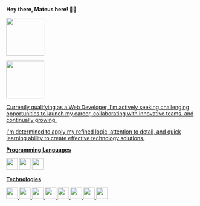 **Hey there, Mateus here! 👋🏻**

<div>
  
<a href= "https://br.linkedin.com/in/mateus-muniz-b389b5208?trk=people-guest_people_search-card"><img src="https://img.shields.io/badge/LinkedIn-0077B5?style=for-the-badge&logo=linkedin&logoColor=white" height=100 width=100 />

<a href= "mailto:mateus.muniz2013@gmail.com"><img src="https://img.shields.io/badge/Gmail-D14836?style=for-the-badge&logo=gmail&logoColor=white" height=100 width=100 />

</div>

Currently qualifying as a Web Developer, I'm actively seeking challenging opportunities to launch my career, collaborating with innovative teams, and continually growing.

I'm determined to apply my refined logic, attention to detail, and quick learning ability to create effective technology solutions.




 **Programming Languages**

 
<img src="https://cdn.jsdelivr.net/gh/devicons/devicon@latest/icons/javascript/javascript-original.svg" height=30 width=30 />   <img src="https://cdn.jsdelivr.net/gh/devicons/devicon@latest/icons/typescript/typescript-original.svg" height=30 width=30 />  <img src="https://cdn.jsdelivr.net/gh/devicons/devicon@latest/icons/csharp/csharp-original.svg" height=30 width=30 /> 




**Technologies**


<img src="https://cdn.jsdelivr.net/gh/devicons/devicon@latest/icons/nodejs/nodejs-original-wordmark.svg" height=30 width=30 />  <img src="https://cdn.jsdelivr.net/gh/devicons/devicon@latest/icons/react/react-original.svg" height=30 width=30 />  <img src="https://cdn.jsdelivr.net/gh/devicons/devicon@latest/icons/angularjs/angularjs-original.svg" height=30 width=30 />  <img src="https://cdn.jsdelivr.net/gh/devicons/devicon@latest/icons/bootstrap/bootstrap-original-wordmark.svg" height=30 width=30 />   <img src="https://cdn.jsdelivr.net/gh/devicons/devicon@latest/icons/html5/html5-original-wordmark.svg" height=30 width=30 />  <img src="https://cdn.jsdelivr.net/gh/devicons/devicon@latest/icons/css3/css3-original-wordmark.svg" height=30 width=30 />  <img src="https://cdn.jsdelivr.net/gh/devicons/devicon@latest/icons/mysql/mysql-plain-wordmark.svg" height=30 width=30 />  <img src="https://cdn.jsdelivr.net/gh/devicons/devicon@latest/icons/dotnetcore/dotnetcore-original.svg" height=30 width=30 />  

